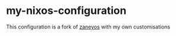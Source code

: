 # my-nixos-configuration
This configuration is a fork of [zaneyos](https://gitlab.com/Zaney/zaneyos/-/tree/stable-1.0?ref_type=heads) with my own customisations
